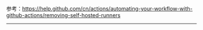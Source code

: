 参考：https://help.github.com/cn/actions/automating-your-workflow-with-github-actions/removing-self-hosted-runners

---

